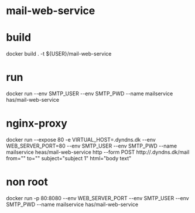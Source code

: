 # mail-web-service

# build
docker build . -t ${USER}/mail-web-service

# run
docker run --env SMTP_USER --env SMTP_PWD --name mailservice has/mail-web-service 
# nginx-proxy
docker run --expose 80 -e VIRTUAL_HOST=.dyndns.dk --env WEB_SERVER_PORT=80 --env SMTP_USER --env SMTP_PWD --name mailservice heas/mail-web-service
http --form POST http://.dyndns.dk/mail from="" to="" subject="subject 1" html="<body>body text</body>"

# non root
docker run -p 80:8080 --env WEB_SERVER_PORT --env SMTP_USER --env SMTP_PWD --name mailservice has/mail-web-service